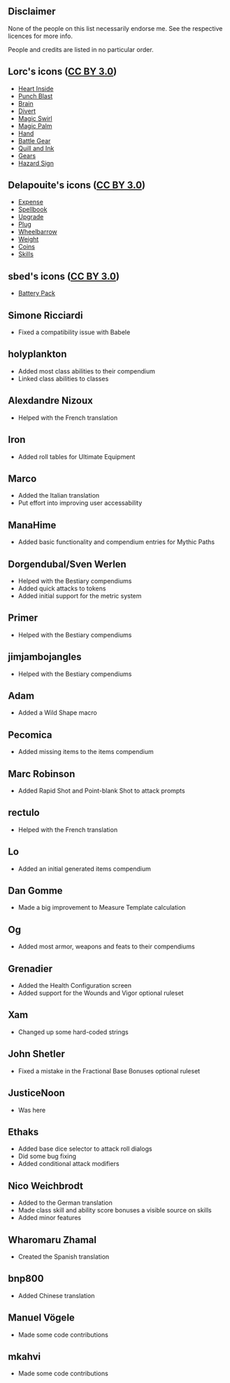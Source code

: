 ## Disclaimer

None of the people on this list necessarily endorse me. See the respective licences for more info.

People and credits are listed in no particular order.

## Lorc's icons ([CC BY 3.0](https://creativecommons.org/licenses/by/3.0/))

- [Heart Inside](https://game-icons.net/1x1/lorc/heart-inside.html)
- [Punch Blast](https://game-icons.net/1x1/lorc/punch-blast.html)
- [Brain](https://game-icons.net/1x1/lorc/brain.html)
- [Divert](https://game-icons.net/1x1/lorc/divert.html)
- [Magic Swirl](https://game-icons.net/1x1/lorc/magic-swirl.html)
- [Magic Palm](https://game-icons.net/1x1/lorc/magic-palm.html)
- [Hand](https://game-icons.net/1x1/lorc/hand.html)
- [Battle Gear](https://game-icons.net/1x1/lorc/battle-gear.html)
- [Quill and Ink](https://game-icons.net/1x1/lorc/quill-ink.html)
- [Gears](https://game-icons.net/1x1/lorc/gears.html)
- [Hazard Sign](https://game-icons.net/1x1/lorc/hazard-sign.html)

## Delapouite's icons ([CC BY 3.0](https://creativecommons.org/licenses/by/3.0/))

- [Expense](https://game-icons.net/1x1/delapouite/expense.html)
- [Spellbook](https://game-icons.net/1x1/delapouite/spell-book.html)
- [Upgrade](https://game-icons.net/1x1/delapouite/upgrade.html)
- [Plug](https://game-icons.net/1x1/delapouite/plug.html)
- [Wheelbarrow](https://game-icons.net/1x1/delapouite/wheelbarrow.html)
- [Weight](https://game-icons.net/1x1/delapouite/weight.html)
- [Coins](https://game-icons.net/1x1/delapouite/coins.html)
- [Skills](https://game-icons.net/1x1/delapouite/skills.html)

## sbed's icons ([CC BY 3.0](https://creativecommons.org/licenses/by/3.0/))

- [Battery Pack](https://game-icons.net/1x1/sbed/battery-pack.html)

## Simone Ricciardi

- Fixed a compatibility issue with Babele

## holyplankton

- Added most class abilities to their compendium
- Linked class abilities to classes

## Alexdandre Nizoux

- Helped with the French translation

## Iron

- Added roll tables for Ultimate Equipment

## Marco

- Added the Italian translation
- Put effort into improving user accessability

## ManaHime

- Added basic functionality and compendium entries for Mythic Paths

## Dorgendubal/Sven Werlen

- Helped with the Bestiary compendiums
- Added quick attacks to tokens
- Added initial support for the metric system

## Primer

- Helped with the Bestiary compendiums

## jimjambojangles

- Helped with the Bestiary compendiums

## Adam

- Added a Wild Shape macro

## Pecomica

- Added missing items to the items compendium

## Marc Robinson

- Added Rapid Shot and Point-blank Shot to attack prompts

## rectulo

- Helped with the French translation

## Lo

- Added an initial generated items compendium

## Dan Gomme

- Made a big improvement to Measure Template calculation

## Og

- Added most armor, weapons and feats to their compendiums

## Grenadier

- Added the Health Configuration screen
- Added support for the Wounds and Vigor optional ruleset

## Xam

- Changed up some hard-coded strings

## John Shetler

- Fixed a mistake in the Fractional Base Bonuses optional ruleset

## JusticeNoon

- Was here

## Ethaks

- Added base dice selector to attack roll dialogs
- Did some bug fixing
- Added conditional attack modifiers

## Nico Weichbrodt

- Added to the German translation
- Made class skill and ability score bonuses a visible source on skills
- Added minor features

## Wharomaru Zhamal

- Created the Spanish translation

## bnp800

- Added Chinese translation

## Manuel Vögele

- Made some code contributions

## mkahvi

- Made some code contributions
